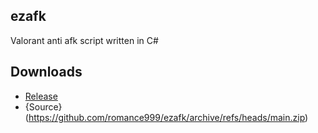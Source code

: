 ## ezafk
Valorant anti afk script written in C#

## Downloads
* [Release](https://www.youtube.com/watch?v=dQw4w9WgXcQ)
* {Source}(https://github.com/romance999/ezafk/archive/refs/heads/main.zip)
